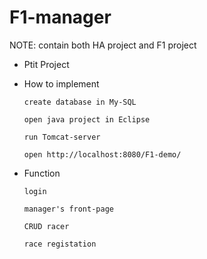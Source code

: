 # F1-manager

NOTE: contain both HA project and F1 project

* Ptit Project

* How to implement

      create database in My-SQL
    
      open java project in Eclipse
    
      run Tomcat-server
    
      open http://localhost:8080/F1-demo/
    
* Function
    
      login
      
      manager's front-page
      
      CRUD racer
      
      race registation
      
